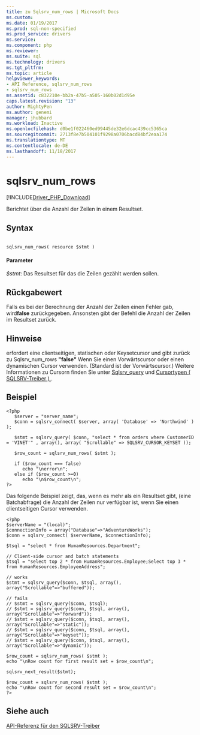 ```yaml
---
title: zu Sqlsrv_num_rows | Microsoft Docs
ms.custom: 
ms.date: 01/19/2017
ms.prod: sql-non-specified
ms.prod_service: drivers
ms.service: 
ms.component: php
ms.reviewer: 
ms.suite: sql
ms.technology: drivers
ms.tgt_pltfrm: 
ms.topic: article
helpviewer_keywords:
- API Reference, sqlsrv_num_rows
- sqlsrv_num_rows
ms.assetid: c832210e-bb2a-47b5-a505-160b02d1d95e
caps.latest.revision: "13"
author: MightyPen
ms.author: genemi
manager: jhubbard
ms.workload: Inactive
ms.openlocfilehash: d0be1f022460ed99445de32e6dcac439cc5365ca
ms.sourcegitcommit: 2713f8e7b504101f9298a0706bacd84bf2eaa174
ms.translationtype: MT
ms.contentlocale: de-DE
ms.lasthandoff: 11/18/2017
---
```

# <a name="sqlsrvnumrows"></a>sqlsrv_num_rows
[!INCLUDE[Driver_PHP_Download](../../includes/driver_php_download.md)]

Berichtet über die Anzahl der Zeilen in einem Resultset.  
  
## <a name="syntax"></a>Syntax  
  
```  
  
sqlsrv_num_rows( resource $stmt )  
```  
  
#### <a name="parameters"></a>Parameter  
*$stmt*: Das Resultset für das die Zeilen gezählt werden sollen.  
  
## <a name="return-value"></a>Rückgabewert  
Falls es bei der Berechnung der Anzahl der Zeilen einen Fehler gab, wird**false** zurückgegeben. Ansonsten gibt der Befehl die Anzahl der Zeilen im Resultset zurück.  
  
## <a name="remarks"></a>Hinweise  
erfordert eine clientseitigen, statischen oder Keysetcursor und gibt zurück zu Sqlsrv_num_rows **"false"** Wenn Sie einen Vorwärtscursor oder einen dynamischen Cursor verwenden. (Standard ist der Vorwärtscursor.) Weitere Informationen zu Cursorn finden Sie unter [Sqlsrv_query](../../connect/php/sqlsrv-query.md) und [Cursortypen &#40; SQLSRV-Treiber &#41; ](../../connect/php/cursor-types-sqlsrv-driver.md).  
  
## <a name="example"></a>Beispiel  
  
```  
<?php  
   $server = "server_name";  
   $conn = sqlsrv_connect( $server, array( 'Database' => 'Northwind' ) );  
  
   $stmt = sqlsrv_query( $conn, "select * from orders where CustomerID = 'VINET'" , array(), array( "Scrollable" => SQLSRV_CURSOR_KEYSET ));  
  
   $row_count = sqlsrv_num_rows( $stmt );  
  
   if ($row_count === false)  
      echo "\nerror\n";  
   else if ($row_count >=0)  
      echo "\n$row_count\n";  
?>  
```  
  
Das folgende Beispiel zeigt, das, wenn es mehr als ein Resultset gibt, (eine Batchabfrage) die Anzahl der Zeilen nur verfügbar ist, wenn Sie einen clientseitigen Cursor verwenden.  
  
```  
<?php  
$serverName = "(local)";  
$connectionInfo = array("Database"=>"AdventureWorks");  
$conn = sqlsrv_connect( $serverName, $connectionInfo);  
  
$tsql = "select * from HumanResources.Department";  
  
// Client-side cursor and batch statements  
$tsql = "select top 2 * from HumanResources.Employee;Select top 3 * from HumanResources.EmployeeAddress";  
  
// works  
$stmt = sqlsrv_query($conn, $tsql, array(), array("Scrollable"=>"buffered"));  
  
// fails  
// $stmt = sqlsrv_query($conn, $tsql);  
// $stmt = sqlsrv_query($conn, $tsql, array(), array("Scrollable"=>"forward"));  
// $stmt = sqlsrv_query($conn, $tsql, array(), array("Scrollable"=>"static"));  
// $stmt = sqlsrv_query($conn, $tsql, array(), array("Scrollable"=>"keyset"));  
// $stmt = sqlsrv_query($conn, $tsql, array(), array("Scrollable"=>"dynamic"));  
  
$row_count = sqlsrv_num_rows( $stmt );  
echo "\nRow count for first result set = $row_count\n";  
  
sqlsrv_next_result($stmt);  
  
$row_count = sqlsrv_num_rows( $stmt );  
echo "\nRow count for second result set = $row_count\n";  
?>  
```  
  
## <a name="see-also"></a>Siehe auch  
[API-Referenz für den SQLSRV-Treiber](../../connect/php/sqlsrv-driver-api-reference.md)  
  
